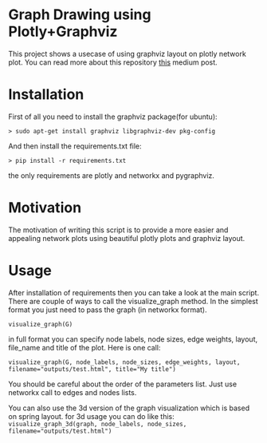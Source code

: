 # Graph Drawing using Plotly+Graphviz
This project shows a usecase of using graphviz layout on plotly network plot.
You can read more about this repository [this](https://medium.com/@hilbert.cantor/network-plot-with-plotly-and-graphviz-ebd7778073b) medium post.


# Installation
First of all you need to install the graphviz package(for ubuntu):

`> sudo apt-get install graphviz libgraphviz-dev pkg-config`

And then install the requirements.txt file:

`> pip install -r requirements.txt`

the only requirements are plotly and networkx and pygraphviz.

# Motivation
The motivation of writing this script is to provide a more easier and appealing network plots
using beautiful plotly plots and graphviz layout.

# Usage
After installation of requirements then you can take a look at the main script. There are couple of ways to call the visualize_graph method.
In the simplest format you just need to pass the graph (in networkx format).

`visualize_graph(G)`

in full format you can specify node labels, node sizes, edge weights, layout, file_name and title of the
plot. Here is one call:

`visualize_graph(G, node_labels, node_sizes, edge_weights, layout, filename="outputs/test.html", title="My title")`

You should be careful about the order of the parameters list. Just use networkx call to edges and nodes lists.

You can also use the 3d version of the graph visualization which is based on spring layout.
for 3d usage you can do like this:
`visualize_graph_3d(graph, node_labels, node_sizes, filename="outputs/test.html")`

